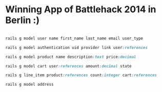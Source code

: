 # Winning App of Battlehack 2014 in Berlin :)




```ruby

rails g model user name first_name last_name email user_type 

rails g model authentication uid provider link user:references

rails g model product name description:text price:decimal 

rails g model cart user:references amount:decimal state

rails g line_item product:references count:integer cart:references

rails g model address 


```
